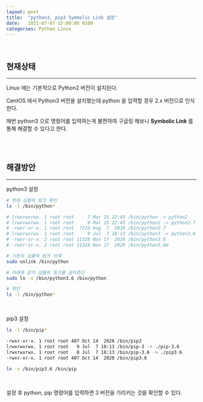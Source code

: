 ```yaml
---
layout: post
title:  "python3, pip3 Symbolic Link 설정"
date:   2021-07-07 15:00:00 0100
categories: Python Linux
---
```

<br>


## 현재상태
---

Linux 에는 기본적으로 Python2 버전이 설치된다.

CentOS 에서 Python3 버전을 설치했는데 python 을 입력할 경우 2.x  버전으로 인식한다. 

매번 python3 으로 명령어를 입력하는게 불편하여 구글링 해보니 **Symbolic Link** 를 통해 해결할 수 있다고 한다.

<br>
<br>

## 해결방안
---
python3 설정
```bash
# 현재 심볼릭 링크 확인
ls -l /bin/python*

# lrwxrwxrwx. 1 root root     7 Mar 25 22:45 /bin/python -> python2
# lrwxrwxrwx. 1 root root     9 Mar 25 22:45 /bin/python2 -> python2.7
# -rwxr-xr-x. 1 root root  7216 Aug  7  2019 /bin/python2.7
# lrwxrwxrwx. 1 root root     9 Jul  7 18:13 /bin/python3 -> python3.6
# -rwxr-xr-x. 2 root root 11328 Nov 17  2020 /bin/python3.6
# -rwxr-xr-x. 2 root root 11328 Nov 17  2020 /bin/python3.6m
```

```bash
# 기존의 심볼릭 링크 삭제
sudo unlink /bin/python

# 아래와 같이 심볼릭 링크를 걸어준다
sudo ln -s /bin/python3.6 /bin/python

# 확인
ls -l /bin/python*
```

<br>

pip3 설정
```bash
ls -l /bin/pip*

-rwxr-xr-x. 1 root root 407 Oct 14  2020 /bin/pip3
lrwxrwxrwx. 1 root root   9 Jul  7 18:13 /bin/pip-3 -> ./pip-3.6
lrwxrwxrwx. 1 root root   8 Jul  7 18:13 /bin/pip-3.6 -> ./pip3.6
-rwxr-xr-x. 1 root root 407 Oct 14  2020 /bin/pip3.6

ln -s /bin/pip3.6 /bin/pip
```
<br>

설정 후 python, pip 명령어를 입력하면 3 버전을 가리키는 것을 확인할 수 있다.

<br>


<br><br>